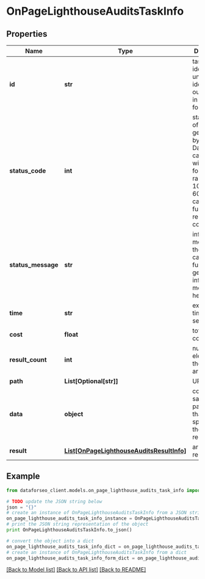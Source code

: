 # OnPageLighthouseAuditsTaskInfo


## Properties

Name | Type | Description | Notes
------------ | ------------- | ------------- | -------------
**id** | **str** | task identifier unique task identifier in our system in the UUID format | [optional] 
**status_code** | **int** | status code of the task generated by DataForSEO, can be within the following range: 10000-60000 you can find the full list of the response codes here | [optional] 
**status_message** | **str** | informational message of the task you can find the full list of general informational messages here | [optional] 
**time** | **str** | execution time, seconds | [optional] 
**cost** | **float** | total tasks cost, USD | [optional] 
**result_count** | **int** | number of elements in the result array | [optional] 
**path** | **List[Optional[str]]** | URL path | [optional] 
**data** | **object** | contains the same parameters that you specified in the POST request | [optional] 
**result** | [**List[OnPageLighthouseAuditsResultInfo]**](OnPageLighthouseAuditsResultInfo.md) | array of results | [optional] 

## Example

```python
from dataforseo_client.models.on_page_lighthouse_audits_task_info import OnPageLighthouseAuditsTaskInfo

# TODO update the JSON string below
json = "{}"
# create an instance of OnPageLighthouseAuditsTaskInfo from a JSON string
on_page_lighthouse_audits_task_info_instance = OnPageLighthouseAuditsTaskInfo.from_json(json)
# print the JSON string representation of the object
print OnPageLighthouseAuditsTaskInfo.to_json()

# convert the object into a dict
on_page_lighthouse_audits_task_info_dict = on_page_lighthouse_audits_task_info_instance.to_dict()
# create an instance of OnPageLighthouseAuditsTaskInfo from a dict
on_page_lighthouse_audits_task_info_form_dict = on_page_lighthouse_audits_task_info.from_dict(on_page_lighthouse_audits_task_info_dict)
```
[[Back to Model list]](../README.md#documentation-for-models) [[Back to API list]](../README.md#documentation-for-api-endpoints) [[Back to README]](../README.md)


